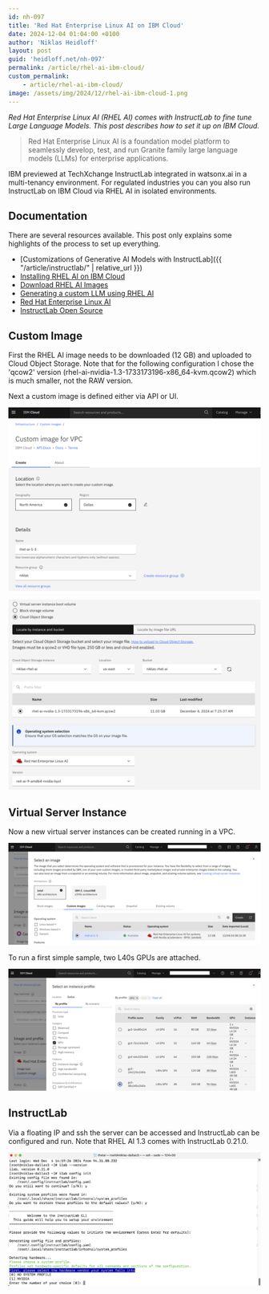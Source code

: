 ```yaml
---
id: nh-097
title: 'Red Hat Enterprise Linux AI on IBM Cloud'
date: 2024-12-04 01:04:00 +0100
author: 'Niklas Heidloff'
layout: post
guid: 'heidloff.net/nh-097'
permalink: /article/rhel-ai-ibm-cloud/
custom_permalink:
    - article/rhel-ai-ibm-cloud/
image: /assets/img/2024/12/rhel-ai-ibm-cloud-1.png
---
```


*Red Hat Enterprise Linux AI (RHEL AI) comes with InstructLab to fine tune Large Language Models. This post describes how to set it up on IBM Cloud.*

> Red Hat Enterprise Linux AI is a foundation model platform to seamlessly develop, test, and run Granite family large language models (LLMs) for enterprise applications.

IBM previewed at TechXchange InstructLab integrated in watsonx.ai in a multi-tenancy environment. For regulated industries you can you also run InstructLab on IBM Cloud via RHEL AI in isolated environments.

## Documentation

There are several resources available. This post only explains some highlights of the process to set up everything.

* [Customizations of Generative AI Models with InstructLab]({{ "/article/instructlab/" | relative_url }})
* [Installing RHEL AI on IBM Cloud](https://docs.redhat.com/en/documentation/red_hat_enterprise_linux_ai/1.3/html/installing/installing_ibm_cloud)
* [Download RHEL AI Images](https://developers.redhat.com/products/rhel-ai/download)
* [Generating a custom LLM using RHEL AI](https://docs.redhat.com/en/documentation/red_hat_enterprise_linux_ai/1.3/html/generating_a_custom_llm_using_rhel_ai/index)
* [Red Hat Enterprise Linux AI](https://www.redhat.com/en/technologies/linux-platforms/enterprise-linux/ai)
* [InstructLab Open Source](https://github.com/instructlab)

## Custom Image

First the RHEL AI image needs to be downloaded (12 GB) and uploaded to Cloud Object Storage. Note that for the following configuration I chose the 'qcow2' version (rhel-ai-nvidia-1.3-1733173196-x86_64-kvm.qcow2) which is much smaller, not the RAW version.

Next a custom image is defined either via API or UI.

![image](/assets/img/2024/12/rhel-ai-ibm-cloud-2.png)

![image](/assets/img/2024/12/rhel-ai-ibm-cloud-3.png)

## Virtual Server Instance

Now a new virtual server instances can be created running in a VPC.

![image](/assets/img/2024/12/rhel-ai-ibm-cloud-4.png)

To run a first simple sample, two L40s GPUs are attached.

![image](/assets/img/2024/12/rhel-ai-ibm-cloud-5.png)

## InstructLab

Via a floating IP and ssh the server can be accessed and InstructLab can be configured and run. Note that RHEL AI 1.3 comes with InstructLab 0.21.0.

![image](/assets/img/2024/12/rhel-ai-ibm-cloud-6.png)